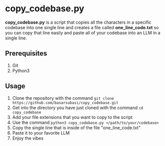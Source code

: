 # copy_codebase.py

**copy_codebase.py** is a script that copies all the characters in a specific codebase into one single line and creates a file called **one_line_code.txt** so you can copy that line easily and paste all of your codebase into an LLM in a single line.



## Prerequisites

1. Git
2. Python3

## Usage

1. Clone the repository with the command  `git clone https://github.com/basarsubasi/copy_codebase.git`
2. Get into the directory you have just cloned with the command `cd copy_codebase`
3. Add your file extensions that you want to copy to the script
4. Use the command `python3 copy_codebase.py </path/to/your/codebase>`
5. Copy the single line that is inside of the file "one_line_code.txt"
6. Paste it to your favorite LLM
7. Enjoy the vibes

